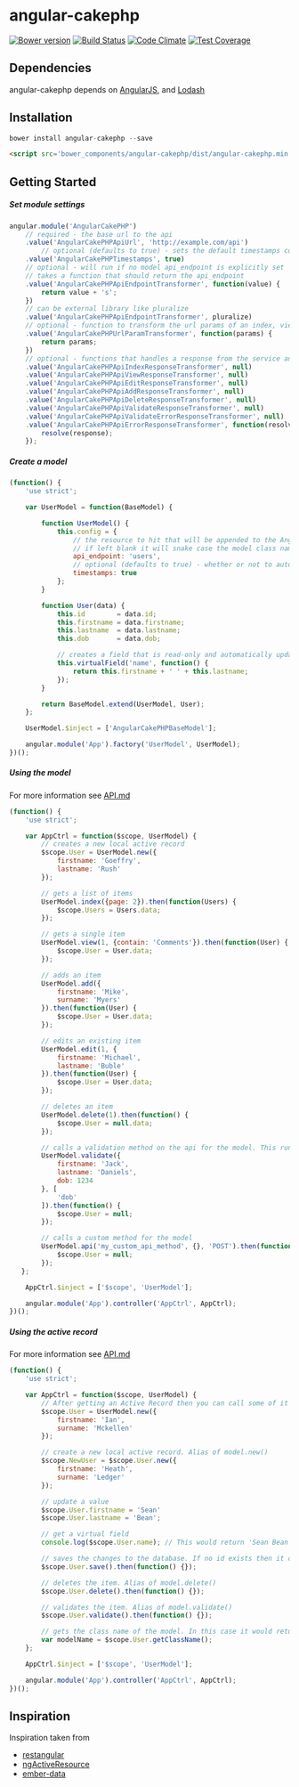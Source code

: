 # angular-cakephp

[![Bower version](https://badge.fury.io/bo/angular-cakephp.svg)](http://badge.fury.io/bo/angular-cakephp)
[![Build Status](https://travis-ci.org/Intellipharm/angular-cakephp.svg?branch=master)](https://travis-ci.org/Intellipharm/angular-cakephp)
[![Code Climate](https://codeclimate.com/github/Intellipharm/angular-cakephp/badges/gpa.svg)](https://codeclimate.com/github/Intellipharm/angular-cakephp)
[![Test Coverage](https://codeclimate.com/github/Intellipharm/angular-cakephp/badges/coverage.svg)](https://codeclimate.com/github/Intellipharm/angular-cakephp)


## Dependencies
angular-cakephp depends on [AngularJS](https://github.com/angular/angular.js), and [Lodash](https://github.com/lodash/lodash)


## Installation

```js
bower install angular-cakephp --save
```
```html
<script src='bower_components/angular-cakephp/dist/angular-cakephp.min.js'></script>
```

## Getting Started

##### Set module settings

```js
angular.module('AngularCakePHP')
    // required - the base url to the api
    .value('AngularCakePHPApiUrl', 'http://example.com/api')
        // optional (defaults to true) - sets the default timestamps config of all models. Can be overidden on each model
    .value('AngularCakePHPTimestamps', true)
    // optional - will run if no model api_endpoint is explicitly set
    // takes a function that should return the api_endpoint
    .value('AngularCakePHPApiEndpointTransformer', function(value) {
        return value + 's';
    })
    // can be external library like pluralize
    .value('AngularCakePHPApiEndpointTransformer', pluralize)
    // optional - function to transform the url params of an index, view or GET api query. Must return an array of url params eg. [limit: 2, page: 4, search: 'name']
    .value('AngularCakePHPUrlParamTransformer', function(params) {
        return params;
    })
    // optional - functions that handles a response from the service and must either resolve or reject
    .value('AngularCakePHPApiIndexResponseTransformer', null)
    .value('AngularCakePHPApiViewResponseTransformer', null)
    .value('AngularCakePHPApiEditResponseTransformer', null)
    .value('AngularCakePHPApiAddResponseTransformer', null)
    .value('AngularCakePHPApiDeleteResponseTransformer', null)
    .value('AngularCakePHPApiValidateResponseTransformer', null)
    .value('AngularCakePHPApiValidateErrorResponseTransformer', null)
    .value('AngularCakePHPApiErrorResponseTransformer', function(resolve, reject, model, response, status, headers, config) {
        resolve(response);
    });
```

##### Create a model

```js
(function() {
    'use strict';

    var UserModel = function(BaseModel) {

        function UserModel() {
			this.config = {
                // the resource to hit that will be appended to the AngularCakePHPApiUrl (i.e. http://example.com/api/users)
                // if left blank it will snake case the model class name (e.g. SpecialUser becomes special_user). If you then need to modify the automatic api_endpoint you can use the AngularCakePHPApiEndpointTransformer setting.
				api_endpoint: 'users',
                // optional (defaults to true) - whether or not to automatically add created and modified fields to the model
                timestamps: true
			};
		}

        function User(data) {
            this.id        = data.id;
            this.firstname = data.firstname;
            this.lastname  = data.lastname;
            this.dob       = data.dob;

            // creates a field that is read-only and automatically updates
            this.virtualField('name', function() {
                return this.firstname + ' ' + this.lastname;
            });
        }

        return BaseModel.extend(UserModel, User);
    };

    UserModel.$inject = ['AngularCakePHPBaseModel'];

    angular.module('App').factory('UserModel', UserModel);
})();
```

##### Using the model
For more information see [API.md](https://github.com/Intellipharm/angular-cakephp/blob/master/API.md)

```js
(function() {
    'use strict';

    var AppCtrl = function($scope, UserModel) {
        // creates a new local active record
        $scope.User = UserModel.new({
            firstname: 'Goeffry',
            lastname: 'Rush'
        });

        // gets a list of items
        UserModel.index({page: 2}).then(function(Users) {
            $scope.Users = Users.data;
        });

        // gets a single item
        UserModel.view(1, {contain: 'Comments'}).then(function(User) {
            $scope.User = User.data;
        });

        // adds an item
        UserModel.add({
            firstname: 'Mike',
            surname: 'Myers'
        }).then(function(User) {
            $scope.User = User.data;
        });

        // edits an existing item
        UserModel.edit(1, {
            firstname: 'Michael',
            lastname: 'Buble'
        }).then(function(User) {
            $scope.User = User.data;
        });

        // deletes an item
        UserModel.delete(1).then(function() {
            $scope.User = null.data;
        });

        // calls a validation method on the api for the model. This runs the CakePHP model validation without changing anything in the database. This reduces the client side validation. For more information see [validation](https://github.com/Intellipharm/angular-cakephp/blob/master/VALIDATE.md)
        UserModel.validate({
            firstname: 'Jack',
            lastname: 'Daniels',
            dob: 1234
        }, [
            'dob'
        ]).then(function() {
            $scope.User = null;
        });

        // calls a custom method for the model
        UserModel.api('my_custom_api_method', {}, 'POST').then(function() {
            $scope.User = null;
        });
   };

    AppCtrl.$inject = ['$scope', 'UserModel'];

    angular.module('App').controller('AppCtrl', AppCtrl);
})();
```

##### Using the active record
For more information see [API.md](https://github.com/Intellipharm/angular-cakephp/blob/master/API.md)

```js
(function() {
    'use strict';

    var AppCtrl = function($scope, UserModel) {
        // After getting an Active Record then you can call some of it's own functions
        $scope.User = UserModel.new({
            firstname: 'Ian',
            surname: 'Mckellen'
        });

        // create a new local active record. Alias of model.new()
        $scope.NewUser = $scope.User.new({
            firstname: 'Heath',
            surname: 'Ledger'
        });

        // update a value
        $scope.User.firstname = 'Sean'
        $scope.User.lastname = 'Bean';

        // get a virtual field
        console.log($scope.User.name); // This would return 'Sean Bean'

        // saves the changes to the database. If no id exists then it calls model.add, but if id does exist it calls model.edit
        $scope.User.save().then(function() {});

        // deletes the item. Alias of model.delete()
        $scope.User.delete().then(function() {});

        // validates the item. Alias of model.validate()
        $scope.User.validate().then(function() {});

        // gets the class name of the model. In this case it would return 'User'
        var modelName = $scope.User.getClassName();
    };

    AppCtrl.$inject = ['$scope', 'UserModel'];

    angular.module('App').controller('AppCtrl', AppCtrl);
})();

```


## Inspiration
Inspiration taken from
  * [restangular](https://github.com/mgonto/restangular)
  * [ngActiveResource](https://github.com/FacultyCreative/ngActiveResource)
  * [ember-data](https://github.com/emberjs/data)

